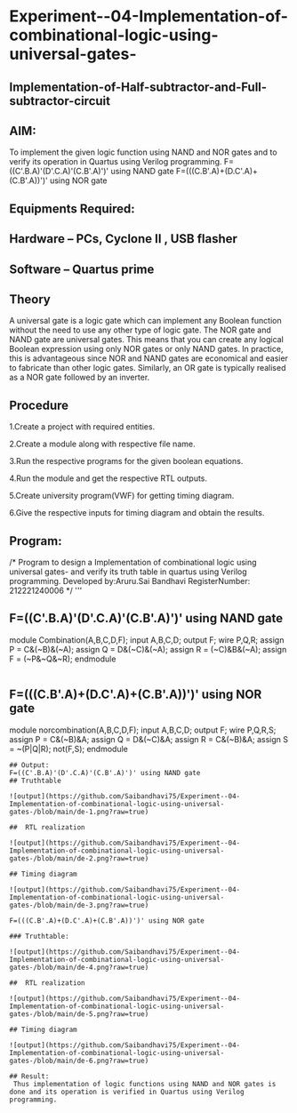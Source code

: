 # Experiment--04-Implementation-of-combinational-logic-using-universal-gates-
 ## Implementation-of-Half-subtractor-and-Full-subtractor-circuit
## AIM:
To implement the given logic function using NAND and NOR gates and to verify its operation in Quartus using Verilog programming.
F=((C'.B.A)'(D'.C.A)'(C.B'.A)')' using NAND gate
F=(((C.B'.A)+(D.C'.A)+(C.B'.A))')' using NOR gate


## Equipments Required:
## Hardware – PCs, Cyclone II , USB flasher
## Software – Quartus prime
## Theory
A universal gate is a logic gate which can implement any Boolean function without the need to use any other type of logic gate. The NOR gate and NAND gate are universal gates. This means that you can create any logical Boolean expression using only NOR gates or only NAND gates. In practice, this is advantageous since NOR and NAND gates are economical and easier to fabricate than other logic gates. Similarly, an OR gate is typically realised as a NOR gate followed by an inverter.
## Procedure
1.Create a project with required entities.

2.Create a module along with respective file name.

3.Run the respective programs for the given boolean equations.

4.Run the module and get the respective RTL outputs.

5.Create university program(VWF) for getting timing diagram.

6.Give the respective inputs for timing diagram and obtain the results.
## Program:
/*
Program to design a Implementation of combinational logic using universal gates-  and verify its truth table in quartus using Verilog programming.
Developed by:Aruru.Sai Bandhavi 
RegisterNumber: 212221240006
*/
'''
## F=((C'.B.A)'(D'.C.A)'(C.B'.A)')' using NAND gate

module Combination(A,B,C,D,F);
input A,B,C,D;
output F;
wire P,Q,R;
assign P = C&(~B)&(~A);
assign Q = D&(~C)&(~A);
assign R = (~C)&B&(~A);
assign F = (~P&~Q&~R);
endmodule
```
```
## F=(((C.B'.A)+(D.C'.A)+(C.B'.A))')' using NOR gate

module norcombination(A,B,C,D,F);
input A,B,C,D;
output F;
wire P,Q,R,S;
assign P = C&(~B)&A;
assign Q = D&(~C)&A;
assign R = C&(~B)&A;
assign S = ~(P|Q|R);
not(F,S);
endmodule
```
## Output:
F=((C'.B.A)'(D'.C.A)'(C.B'.A)')' using NAND gate
## Truthtable

![output](https://github.com/Saibandhavi75/Experiment--04-Implementation-of-combinational-logic-using-universal-gates-/blob/main/de-1.png?raw=true)

##  RTL realization

![output](https://github.com/Saibandhavi75/Experiment--04-Implementation-of-combinational-logic-using-universal-gates-/blob/main/de-2.png?raw=true)

## Timing diagram 

![output](https://github.com/Saibandhavi75/Experiment--04-Implementation-of-combinational-logic-using-universal-gates-/blob/main/de-3.png?raw=true)

F=(((C.B'.A)+(D.C'.A)+(C.B'.A))')' using NOR gate

### Truthtable:

![output](https://github.com/Saibandhavi75/Experiment--04-Implementation-of-combinational-logic-using-universal-gates-/blob/main/de-4.png?raw=true)

##  RTL realization

![output](https://github.com/Saibandhavi75/Experiment--04-Implementation-of-combinational-logic-using-universal-gates-/blob/main/de-5.png?raw=true)

## Timing diagram 

![output](https://github.com/Saibandhavi75/Experiment--04-Implementation-of-combinational-logic-using-universal-gates-/blob/main/de-6.png?raw=true)

## Result:
 Thus implementation of logic functions using NAND and NOR gates is done and its operation is verified in Quartus using Verilog programming.
